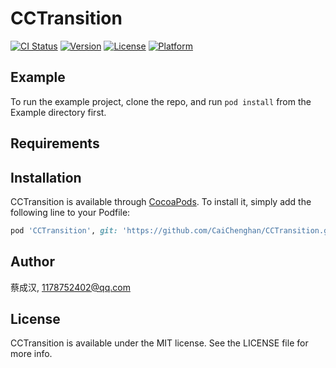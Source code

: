 # CCTransition

[![CI Status](https://img.shields.io/travis/CaiChenghan/CCTransition.svg?style=flat)](https://travis-ci.org/CaiChenghan/CCTransition)
[![Version](https://img.shields.io/cocoapods/v/CCTransition.svg?style=flat)](https://cocoapods.org/pods/CCTransition)
[![License](https://img.shields.io/cocoapods/l/CCTransition.svg?style=flat)](https://cocoapods.org/pods/CCTransition)
[![Platform](https://img.shields.io/cocoapods/p/CCTransition.svg?style=flat)](https://cocoapods.org/pods/CCTransition)

## Example

To run the example project, clone the repo, and run `pod install` from the Example directory first.

## Requirements

## Installation

CCTransition is available through [CocoaPods](https://cocoapods.org). To install
it, simply add the following line to your Podfile:

```ruby
pod 'CCTransition', git: 'https://github.com/CaiChenghan/CCTransition.git'
```

## Author

蔡成汉, 1178752402@qq.com

## License

CCTransition is available under the MIT license. See the LICENSE file for more info.
